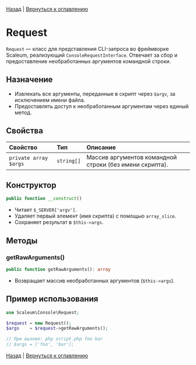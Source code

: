 [Назад](./application.md) | [Вернуться к оглавлению](../../index.md)
# Request

`Request` — класс для представления CLI-запроса во фреймворке Scaleum, реализующий `ConsoleRequestInterface`. Отвечает за сбор и предоставление необработанных аргументов командной строки.

## Назначение

- Извлекать все аргументы, переданные в скрипт через `$argv`, за исключением имени файла.
- Предоставлять доступ к необработанным аргументам через единый метод.

## Свойства

| Свойство    | Тип         | Описание                                   |
|:------------|:------------|:-------------------------------------------|
| `private array $args` | `string[]` | Массив аргументов командной строки (без имени скрипта). |

## Конструктор

```php
public function __construct()
```
- Читает `$_SERVER['argv']`.
- Удаляет первый элемент (имя скрипта) с помощью `array_slice`.
- Сохраняет результат в `$this->args`.

## Методы

### getRawArguments()
```php
public function getRawArguments(): array
```
- Возвращает массив необработанных аргументов (`$this->args`).

## Пример использования

```php
use Scaleum\Console\Request;

$request = new Request();
$args    = $request->getRawArguments();

// При вызове: php script.php foo bar
// $args = ['foo', 'bar'];
```

[Назад](./application.md) | [Вернуться к оглавлению](../../index.md)